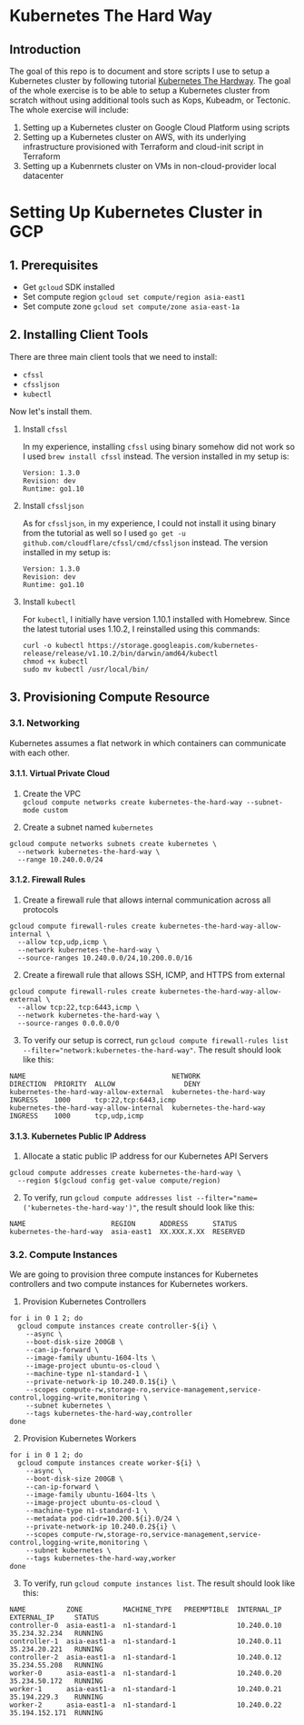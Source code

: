 # Kubernetes The Hard Way

## Introduction

The goal of this repo is to document and store scripts I use to setup a Kubernetes cluster by following tutorial [Kubernetes The Hardway](https://github.com/kelseyhightower/kubernetes-the-hard-way). The goal of the whole exercise is to be able to setup a Kubernetes cluster from scratch without using additional tools such as Kops, Kubeadm, or Tectonic. The whole exercise will include:
1. Setting up a Kubernetes cluster on Google Cloud Platform using scripts
2. Setting up a Kubernetes cluster on AWS, with its underlying infrastructure provisioned with Terraform and cloud-init script in Terraform
3. Setting up a Kubenrnets cluster on VMs in non-cloud-provider local datacenter

# Setting Up Kubernetes Cluster in GCP

## 1. Prerequisites

- Get `gcloud` SDK installed
- Set compute region `gcloud set compute/region asia-east1`
- Set compute zone `gcloud set compute/zone asia-east-1a`

## 2. Installing Client Tools

There are three main client tools that we need to install:
- `cfssl`
- `cfssljson`
- `kubectl`

Now let's install them.

1. Install `cfssl`  

     In my experience, installing `cfssl` using binary somehow did not work so I used `brew install cfssl` instead. The version installed in my setup is:

     ```
     Version: 1.3.0
     Revision: dev
     Runtime: go1.10
     ```

2. Install `cfssljson`  

     As for `cfssljson`, in my experience, I could not install it using binary from the tutorial as well so I used `go get -u github.com/cloudflare/cfssl/cmd/cfssljson` instead. The version installed in my setup is:

     ```
     Version: 1.3.0
     Revision: dev
     Runtime: go1.10
     ```

3. Install `kubectl`  

     For `kubectl`, I initially have version 1.10.1 installed with Homebrew. Since the latest tutorial uses 1.10.2, I reinstalled using this commands:

     ```
     curl -o kubectl https://storage.googleapis.com/kubernetes-release/release/v1.10.2/bin/darwin/amd64/kubectl
     chmod +x kubectl
     sudo mv kubectl /usr/local/bin/
     ```

## 3. Provisioning Compute Resource

### 3.1. Networking

Kubernetes assumes a flat network in which containers can communicate with each other.

#### 3.1.1. Virtual Private Cloud

1. Create the VPC  
   `gcloud compute networks create kubernetes-the-hard-way --subnet-mode custom`

2. Create a subnet named `kubernetes`  

```
gcloud compute networks subnets create kubernetes \
  --network kubernetes-the-hard-way \
  --range 10.240.0.0/24
```

#### 3.1.2. Firewall Rules

1. Create a firewall rule that allows internal communication across all protocols

```
gcloud compute firewall-rules create kubernetes-the-hard-way-allow-internal \
  --allow tcp,udp,icmp \
  --network kubernetes-the-hard-way \
  --source-ranges 10.240.0.0/24,10.200.0.0/16
```

2. Create a firewall rule that allows SSH, ICMP, and HTTPS from external

```
gcloud compute firewall-rules create kubernetes-the-hard-way-allow-external \
  --allow tcp:22,tcp:6443,icmp \
  --network kubernetes-the-hard-way \
  --source-ranges 0.0.0.0/0
```

3. To verify our setup is correct, run `gcloud compute firewall-rules list --filter="network:kubernetes-the-hard-way"`. The result should look like this:

```
NAME                                    NETWORK                  DIRECTION  PRIORITY  ALLOW                 DENY
kubernetes-the-hard-way-allow-external  kubernetes-the-hard-way  INGRESS    1000      tcp:22,tcp:6443,icmp
kubernetes-the-hard-way-allow-internal  kubernetes-the-hard-way  INGRESS    1000      tcp,udp,icmp
```


#### 3.1.3. Kubernetes Public IP Address

1. Allocate a static public IP address for our Kubernetes API Servers   

```
gcloud compute addresses create kubernetes-the-hard-way \
  --region $(gcloud config get-value compute/region)
```

2. To verify, run `gcloud compute addresses list --filter="name=('kubernetes-the-hard-way')"`, the result should look like this:

```
NAME                     REGION      ADDRESS      STATUS
kubernetes-the-hard-way  asia-east1  XX.XXX.X.XX  RESERVED
```

### 3.2. Compute Instances

We are going to provision three compute instances for Kubernetes controllers and two compute instances for Kubernetes workers.

1. Provision Kubernetes Controllers  

```
for i in 0 1 2; do
  gcloud compute instances create controller-${i} \
    --async \
    --boot-disk-size 200GB \
    --can-ip-forward \
    --image-family ubuntu-1604-lts \
    --image-project ubuntu-os-cloud \
    --machine-type n1-standard-1 \
    --private-network-ip 10.240.0.1${i} \
    --scopes compute-rw,storage-ro,service-management,service-control,logging-write,monitoring \
    --subnet kubernetes \
    --tags kubernetes-the-hard-way,controller
done
```

2. Provision Kubernetes Workers  
 
```
for i in 0 1 2; do
  gcloud compute instances create worker-${i} \
    --async \
    --boot-disk-size 200GB \
    --can-ip-forward \
    --image-family ubuntu-1604-lts \
    --image-project ubuntu-os-cloud \
    --machine-type n1-standard-1 \
    --metadata pod-cidr=10.200.${i}.0/24 \
    --private-network-ip 10.240.0.2${i} \
    --scopes compute-rw,storage-ro,service-management,service-control,logging-write,monitoring \
    --subnet kubernetes \
    --tags kubernetes-the-hard-way,worker
done
```

3. To verify, run `gcloud compute instances list`. The result should look like this:

```
NAME          ZONE          MACHINE_TYPE   PREEMPTIBLE  INTERNAL_IP  EXTERNAL_IP     STATUS
controller-0  asia-east1-a  n1-standard-1               10.240.0.10  35.234.32.234   RUNNING
controller-1  asia-east1-a  n1-standard-1               10.240.0.11  35.234.20.221   RUNNING
controller-2  asia-east1-a  n1-standard-1               10.240.0.12  35.234.55.208   RUNNING
worker-0      asia-east1-a  n1-standard-1               10.240.0.20  35.234.50.172   RUNNING
worker-1      asia-east1-a  n1-standard-1               10.240.0.21  35.194.229.3    RUNNING
worker-2      asia-east1-a  n1-standard-1               10.240.0.22  35.194.152.171  RUNNING
```
